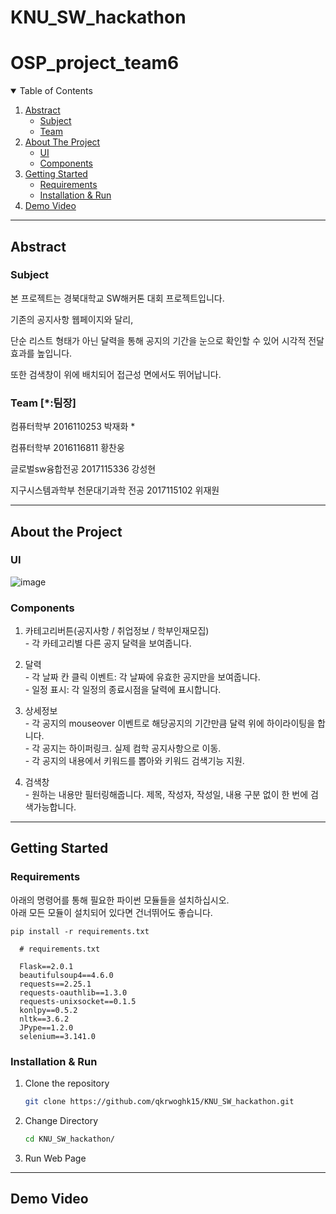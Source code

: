 # KNU_SW_hackathon

# OSP_project_team6

<!-- TABLE OF CONTENTS -->
<details open="open">
  <summary>Table of Contents</summary>
  <ol>
    <li>
      <a href="#about-the-project">Abstract</a>
      <ul>
        <li><a href="#subject">Subject</a></li>
        <li><a href="#team">Team</a></li>
      </ul>
    </li>
    <li>
      <a href="#about-the-project">About The Project</a>
      <ul>
        <li><a href="#ui">UI</a></li>
        <li><a href="#components">Components</a></li>
      </ul>
    </li>
    <li>
      <a href="#getting-started">Getting Started</a>
      <ul>
        <li><a href="#requirements">Requirements</a></li>
        <li><a href="#installation--run">Installation & Run</a></li>
      </ul>
    </li>
    <li>
      <a href="#demo-video">Demo Video</a>
    </li>
  </ol>
</details>

---------------------------------------------------------------

## Abstract

### Subject

본 프로젝트는 경북대학교 SW해커톤 대회 프로젝트입니다.

기존의 공지사항 웹페이지와 달리,

단순 리스트 형태가 아닌 달력을 통해 공지의 기간을 눈으로 확인할 수 있어 시각적 전달 효과를 높입니다.

또한 검색창이 위에 배치되어 접근성 면에서도 뛰어납니다.

### Team [*:팀장]

컴퓨터학부 2016110253 박재화 *

컴퓨터학부 2016116811 황찬웅

글로벌sw융합전공 2017115336 강성현

지구시스템과학부 천문대기과학 전공 2017115102 위재원


---------------------------------------------------------------

## About the Project

### UI
![image](https://user-images.githubusercontent.com/20639714/117573992-079c1b00-b116-11eb-8357-a141c950e404.png)

### Components
  1. 카테고리버튼(공지사항 / 취업정보 / 학부인재모집)  
    - 각 카테고리별 다른 공지 달력을 보여줍니다.  

  2. 달력  
    - 각 날짜 칸 클릭 이벤트: 각 날짜에 유효한 공지만을 보여줍니다.  
    - 일정 표시: 각 일정의 종료시점을 달력에 표시합니다.  

  3. 상세정보  
    - 각 공지의 mouseover 이벤트로 해당공지의 기간만큼 달력 위에 하이라이팅을 합니다.    
    - 각 공지는 하이퍼링크. 실제 컴학 공지사항으로 이동.  
    - 각 공지의 내용에서 키워드를 뽑아와 키워드 검색기능 지원.  

  4. 검색창  
    - 원하는 내용만 필터링해줍니다. 제목, 작성자, 작성일, 내용 구분 없이 한 번에 검색가능합니다.  

---------------------------------------------------------------

## Getting Started

### Requirements

아래의 명령어를 통해 필요한 파이썬 모듈들을 설치하십시오.  
아래 모든 모듈이 설치되어 있다면 건너뛰어도 좋습니다.  
  ```
  pip install -r requirements.txt
  ```
  ```
    # requirements.txt
    
    Flask==2.0.1
    beautifulsoup4==4.6.0
    requests==2.25.1
    requests-oauthlib==1.3.0
    requests-unixsocket==0.1.5
    konlpy==0.5.2
    nltk==3.6.2
    JPype==1.2.0
    selenium==3.141.0
  ```

### Installation & Run

1. Clone the repository
   ```sh
   git clone https://github.com/qkrwoghk15/KNU_SW_hackathon.git
   ```
2. Change Directory
    ```sh
    cd KNU_SW_hackathon/
    ```

3. Run Web Page
   
---------------------------------------------------------------
 
## Demo Video
 

